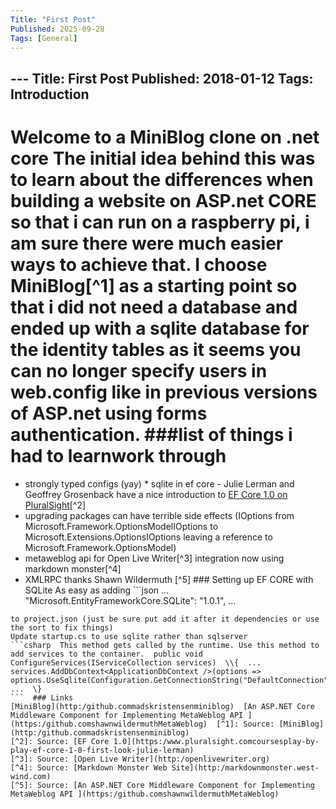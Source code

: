 ```yaml
---
Title: "First Post"
Published: 2025-09-28
Tags: [General]
---
```


﻿---
Title: First Post
Published: 2018-01-12
Tags: Introduction
---
# Welcome to a MiniBlog clone on .net core  The initial idea behind this was to learn about the differences when building a website on ASP.net CORE so that i can run on a raspberry pi, i am sure there were much easier ways to achieve that.  I choose MiniBlog[^1] as a starting point so that i did not need a database and ended up with a sqlite database for the identity tables as it seems you can no longer specify users in web.config like in previous versions of ASP.net using forms authentication.  ###list of things i had to learnwork through
* strongly typed configs (yay)  * sqlite in ef core - Julie Lerman and Geoffrey Grosenback have a nice introduction to [EF Core 1.0 on PluralSight](https:/www.pluralsight.comcoursesplay-by-play-ef-core-1-0-first-look-julie-lerman)[^2]
* upgrading packages can have terrible side effects (IOptions from Microsoft.Framework.OptionsModelIOptions to Microsoft.Extensions.OptionsIOptions leaving a reference to Microsoft.Framework.OptionsModel)
* metaweblog api for Open Live Writer[^3] integration now using markdown monster[^4]
* XMLRPC thanks Shawn Wildermuth [^5]  ### Setting up EF CORE with SQLite
As easy as adding  ```json
...
"Microsoft.EntityFrameworkCore.SQLite": "1.0.1",  ...
```
to project.json (just be sure put add it after it dependencies or use the sort to fix things)
Update startup.cs to use sqlite rather than sqlserver
```csharp  This method gets called by the runtime. Use this method to add services to the container.  public void ConfigureServices(IServiceCollection services)  \\{  ...  services.AddDbContext<ApplicationDbContext />(options =>  options.UseSqlite(Configuration.GetConnectionString("DefaultConnection")));  ...  \}
```  ### Links
[MiniBlog](http:/github.commadskristensenminiblog)  [An ASP.NET Core Middleware Component for Implementing MetaWeblog API ](https:/github.comshawnwildermuthMetaWeblog)  [^1]: Source: [MiniBlog](http:/github.commadskristensenminiblog)
[^2]: Source: [EF Core 1.0](https:/www.pluralsight.comcoursesplay-by-play-ef-core-1-0-first-look-julie-lerman)
[^3]: Source: [Open Live Writer](http:/openlivewriter.org)
[^4]: Source: [Markdown Monster Web Site](http:/markdownmonster.west-wind.com)
[^5]: Source: [An ASP.NET Core Middleware Component for Implementing MetaWeblog API ](https:/github.comshawnwildermuthMetaWeblog)